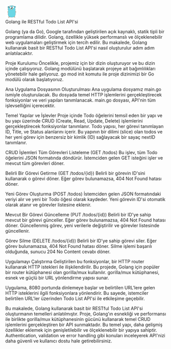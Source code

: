  <a href="https://golang.org/" target="_blank" rel="noreferrer"> 
        <img src="https://raw.githubusercontent.com/devicons/devicon/master/icons/go/go-original.svg" alt="golang" width="40" height="40"/> 
    </a>
    <br>
Golang ile RESTful Todo List API'si

Golang (ya da Go), Google tarafından geliştirilen açık kaynaklı, statik tipli bir programlama dilidir. Golang, özellikle yüksek performanslı ve ölçeklenebilir web uygulamaları geliştirmek için tercih edilir. Bu makalede, Golang kullanarak basit bir RESTful Todo List API'si nasıl oluşturulur adım adım anlatılacaktır.

Proje Kurulumu
Öncelikle, projemiz için bir dizin oluşturuyor ve bu dizin içinde çalışıyoruz. Golang modülünü başlatarak projeye ait bağımlılıkları yönetebilir hale geliyoruz. go mod init komutu ile proje dizinimizi bir Go modülü olarak başlatıyoruz.

Ana Uygulama Dosyasının Oluşturulması
Ana uygulama dosyamız main.go ismiyle oluşturulacak. Bu dosyada temel HTTP işlemlerini gerçekleştirecek fonksiyonlar ve veri yapıları tanımlanacak. main.go dosyası, API'nin tüm işlevselliğini içerecektir.

Temel Yapılar ve İşlevler
Proje içinde Todo öğelerini temsil eden bir yapı ve bu yapı üzerinde CRUD (Create, Read, Update, Delete) işlemlerini gerçekleştirecek fonksiyonlar tanımlanır. Todo yapısı, her görevi tanımlayan ID, Title, ve Status alanlarını içerir. Bu yapının bir dilimi (slice) olan todos ve her yeni görev için benzersiz bir kimlik (ID) sağlayacak bir sayaç nextID tanımlanır.

CRUD İşlemleri
Tüm Görevleri Listeleme (GET /todos)
Bu işlev, tüm Todo öğelerini JSON formatında döndürür. İstemciden gelen GET isteğini işler ve mevcut tüm görevleri döner.

Belirli Bir Görevi Getirme (GET /todos/{id})
Belirli bir görevin ID'sini kullanarak o görevi döner. Eğer görev bulunamazsa, 404 Not Found hatası döner.

Yeni Görev Oluşturma (POST /todos)
İstemciden gelen JSON formatındaki veriyi alır ve yeni bir Todo öğesi olarak kaydeder. Yeni görevin ID'si otomatik olarak atanır ve görevler listesine eklenir.

Mevcut Bir Görevi Güncelleme (PUT /todos/{id})
Belirli bir ID'ye sahip mevcut bir görevi günceller. Eğer görev bulunamazsa, 404 Not Found hatası döner. Güncellenmiş görev, yeni verilerle değiştirilir ve görevler listesinde güncellenir.

Görev Silme (DELETE /todos/{id})
Belirli bir ID'ye sahip görevi siler. Eğer görev bulunamazsa, 404 Not Found hatası döner. Silme işlemi başarılı olduğunda, sunucu 204 No Content cevabı döner.

Uygulamayı Çalıştırma
Geliştirilen bu fonksiyonlar, bir HTTP router kullanarak HTTP istekleri ile ilişkilendirilir. Bu projede, Golang için popüler bir router kütüphanesi olan gorilla/mux kullanılır. gorilla/mux kütüphanesi, esnek ve güçlü bir URL yönlendirme yapısı sunar.

Uygulama, 8080 portunda dinlemeye başlar ve belirtilen URL'lere gelen HTTP isteklerini ilgili fonksiyonlara yönlendirir. Bu sayede, istemciler belirtilen URL'ler üzerinden Todo List API'si ile etkileşime geçebilir.

Bu makalede, Golang kullanarak basit bir RESTful Todo List API'si oluşturmanın temelleri anlatılmıştır. Proje, Golang'ın esnekliği ve performansı ile birlikte gorilla/mux kütüphanesinin gücünü kullanarak temel CRUD işlemlerini gerçekleştiren bir API sunmaktadır. Bu temel yapı, daha gelişmiş özellikler eklemek için genişletilebilir ve ölçeklenebilir bir yapıya sahiptir. Authentication, validation ve error handling gibi konuları inceleyerek API'nizi daha güvenli ve kullanıcı dostu hale getirebilirsiniz.
